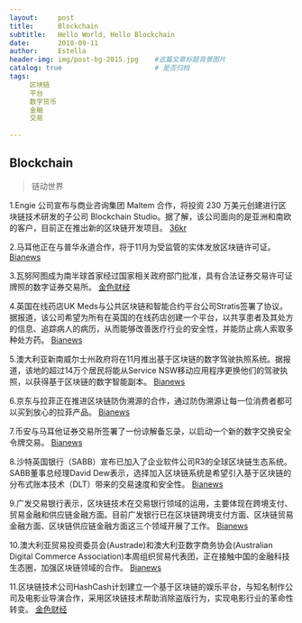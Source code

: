 ```yaml
---
layout:     post
title:      Blockchain
subtitle:   Hello World, Hello Blockchain
date:       2018-09-11 
author:     Estella 
header-img: img/post-bg-2015.jpg 	#这篇文章标题背景图片
catalog: true 						# 是否归档
tags:	
     区块链
     平台
     数字货币
     金融
     交易
    
---
```


## Blockchain
>链动世界

1.Engie 公司宣布与商业咨询集团 Maltem 合作，将投资 230 万美元创建进行区块链技术研发的子公司 Blockchain Studio。据了解，该公司面向的是亚洲和南欧的客户，目前正在推出新的区块链开发项目。 [36kr](https://36kr.com/p/5152572.html)

2.马耳他正在与普华永道合作，将于11月为受监管的实体发放区块链许可证。 [Bianews](http://www.bianews.com/news/flash?id=20292)

3.瓦努阿图成为南半球首家经过国家相关政府部门批准，具有合法证券交易许可证牌照的数字证券交易所。 [金色财经](https://www.jinse.com/bitcoin/240633.html)

4.英国在线药店UK Meds与公共区块链和智能合约平台公司Stratis签署了协议。据报道，该公司希望为所有在英国的在线药店创建一个平台，以共享患者及其处方的信息、追踪病人的病历，从而能够改善医疗行业的安全性，并能防止病人索取多种处方药。 [Bianews](http://www.bianews.com/news/flash?id=20310)

5.澳大利亚新南威尔士州政府将在11月推出基于区块链的数字驾驶执照系统。据报道，该地的超过14万个居民将能从Service NSW移动应用程序更换他们的驾驶执照，以获得基于区块链的数字智能副本。 [Bianews](http://www.bianews.com/news/flash?id=20311)

6.京东与拉菲正在推进区块链防伪溯源的合作，通过防伪溯源让每一位消费者都可以买到放心的拉菲产品。 [Bianews](http://www.bianews.com/news/flash?id=20347)

7.币安与马耳他证券交易所签署了一份谅解备忘录，以启动一个新的数字交换安全令牌交易。 [Bianews](http://www.bianews.com/news/flash?id=20358)

8.沙特英国银行（SABB）宣布已加入了企业软件公司R3的全球区块链生态系统。SABB董事总经理David Dew表示，选择加入区块链系统是希望引入基于区块链的分布式账本技术（DLT）带来的交易速度和安全性。 [Bianews](http://www.bianews.com/news/flash?id=20359)

9.广发交易银行表示，区块链技术在交易银行领域的运用，主要体现在跨境支付、贸易金融和供应链金融方面。目前广发银行已在区块链跨境支付方面、区块链贸易金融方面、区块链供应链金融方面这三个领域开展了工作。 [Bianews](http://www.bianews.com/news/flash?id=20361)

10.澳大利亚贸易投资委员会(Austrade)和澳大利亚数字商务协会(Australian Digital Commerce Association)本周组织贸易代表团，正在接触中国的金融科技生态圈，加强区块链领域的合作。 [Bianews](http://www.bianews.com/news/flash?id=20369)

11.区块链技术公司HashCash计划建立一个基于区块链的娱乐平台，与知名制作公司及电影业导演合作，采用区块链技术帮助消除盗版行为，实现电影行业的革命性转变。 [金色财经](https://www.jinse.com/news/blockchain/240600.html)
